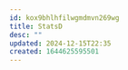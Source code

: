```yaml
---
id: kox9bhlhfilwgmdmvn269wg
title: StatsD
desc: ""
updated: 2024-12-15T22:35
created: 1644625595501
---
```


